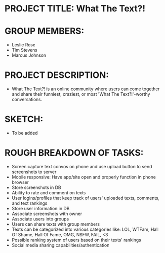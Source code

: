 # PROJECT TITLE: What The Text?!

# GROUP MEMBERS:
* Leslie Rose
* Tim Stevens
* Marcus Johnson

# PROJECT DESCRIPTION:
* What The Text?! is an online community where users can come together and share their funniest, craziest, or most 'What The Text?!'-worthy conversations.

# SKETCH:
* To be added

# ROUGH BREAKDOWN OF TASKS:
* Screen capture text convos on phone and use upload button to send screenshots to server
* Mobile responsive: Have app/site open and properly function in phone browser
* Store screenshots in DB
* Ability to rate and comment on texts
* User logins/profiles that keep track of users' uploaded texts, comments, and text rankings
* Store user information in DB
* Associate screenshots with owner
* Associate users into groups
* Users can share texts with group members
* Texts can be categorized into various categories like: LOL, WTFam, Hall Of Shame, Hall Of Fame, OMG, NSFW, FAIL, <3
* Possible ranking system of users based on their texts' rankings
* Social media sharing capabilities/authentication
